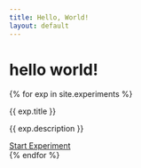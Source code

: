 ```yaml
---
title: Hello, World!
layout: default
---
```


# hello world!

{% for exp in site.experiments %}
<div class="panel panel-default">
  <div class="panel-heading">{{ exp.title }}</div>
  <div class="panel-body">
    <p> {{ exp.description }} </p>
    <a href="{{ site.baseurl }}{{ exp.url }}" class="btn btn-default">Start Experiment</a>
  </div>
</div>
{% endfor %}

